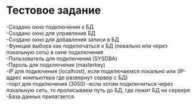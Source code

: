# Тестовое задание </br>
-Создано окно подключения к БД </br>
-Создано окно для управления БД</br>
-Создано окно для добавления записи в БД</br>
-Функция выбора как подключаться к БД (локально или через локальную сеть) в окне подключения</br>
-Пользователь для подключения (SYSDBA)</br>
-Пароль для подключения (masterkey)</br>
-IP для подкючения (localhost), если подключаемся локально или (IP-адрес компьютера где развернут сервер с БД)</br>
-порт для подключения (3050)
-если хотим подключиться через локальную сеть, то прописываем путь до БД, где лежит БД на сервере</br>
-База данных прилагается</br>
